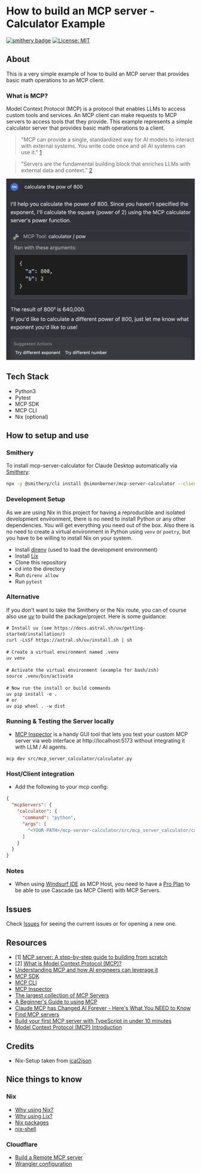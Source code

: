 # How to build an MCP server - Calculator Example

[![smithery badge](https://smithery.ai/badge/@simonberner/mcp-server-calculator)](https://smithery.ai/server/@simonberner/mcp-server-calculator)
[![License: MIT](https://img.shields.io/badge/License-MIT-yellow.svg)](https://github.com/simonberner/mcp-server-calculator/blob/main/LICENSE)

## About

This is a very simple example of how to build an MCP server that provides basic math operations to an MCP client.

### What is MCP?

Model Context Protocol (MCP) is a protocol that enables LLMs to access custom tools and services. An MCP client can make requests to MCP servers to access tools that they provide. This example represents a simple calculator server that provides basic math operations to a client.

> "MCP can provide a single, standardized way for AI models to interact with external systems. You write code once and all AI systems can use it." [1](#resources)

> "Servers are the fundamental building block that enriches LLMs with external data and context." [2](#resources)

![Chat MCP Calculator](./chat-mcp-calculator.webp)

## Tech Stack

- Python3
- Pytest
- MCP SDK
- MCP CLI
- Nix (optional)

## How to setup and use

### Smithery

To install mcp-server-calculator for Claude Desktop automatically via [Smithery](https://smithery.ai/server/@simonberner/mcp-server-calculator):

```bash
npx -y @smithery/cli install @simonberner/mcp-server-calculator --client claude
```

### Development Setup

As we are using Nix in this project for having a reproducible and isolated development environment, there is no need to install Python or any other dependencies. You will get everything you need out of the box. Also there is no need to create a virtual environment in Python using `venv` or `poetry`, but you have to be willing to install Nix on your system.

- Install [direnv](https://github.com/direnv/direnv) (used to load the development environment)
- Install [Lix](https://lix.systems/install/)
- Clone this repository
- cd into the directory
- Run `direnv allow`
- Run `pytest`

### Alternative

If you don't want to take the Smithery or the Nix route, you can of course also use [uv](https://docs.astral.sh/uv/) to build the package/project. Here is some guidance:

```shell
# Install uv (see https://docs.astral.sh/uv/getting-started/installation/)
curl -LsSf https://astral.sh/uv/install.sh | sh

# Create a virtual environment named .venv
uv venv

# Activate the virtual environment (example for bash/zsh)
source .venv/bin/activate

# Now run the install or build commands
uv pip install -e .
# or
uv pip wheel . -w dist
```

### Running & Testing the Server locally

- [MCP Inspector](https://modelcontextprotocol.io/docs/tools/inspector) is a handy GUI tool that lets you test your custom MCP server via web interface at http://localhost:5173 without integrating it with LLM / AI agents.

```shell
mcp dev src/mcp_server_calculator/calculator.py
```

### Host/Client integration

- Add the following to your mcp config:

```json
{
  "mcpServers": {
    "calculator": {
      "command": "python",
      "args": [
        "<YOUR-PATH>/mcp-server-calculator/src/mcp_server_calculator/calculator.py"
      ]
    }
  }
}
```

### Notes

- When using [Windsurf IDE](https://codeium.com/windsurf) as MCP Host, you need to have a [Pro Plan](https://codeium.com/pricing) to be able to use Cascade (as MCP Client) with MCP Servers.

## Issues

Check [Issues](https://github.com/simonberner/mcp-server-calculator/issues) for seeing the current issues or for opening a new one.

## Resources

- [1] [MCP server: A step-by-step guide to building from scratch](https://composio.dev/blog/mcp-server-step-by-step-guide-to-building-from-scrtch/)
- [2] [What is Model Context Protocol (MCP)?](https://composio.dev/blog/what-is-model-context-protocol-mcp-explained/)
- [Understanding MCP and how AI engineers can leverage it](https://dev.to/luxdevhq/understanding-mcp-and-how-ai-engineers-can-leverage-it-3e2i`)
- [MCP SDK](https://pypi.org/project/mcp/)
- [MCP CLI](https://pypi.org/project/mcp-cli/)
- [MCP Inspector](https://github.com/modelcontextprotocol/inspector)
- [The largest collection of MCP Servers](https://mcp.so/)
- [A Beginner's Guide to using MCP](https://youtu.be/Y_kaQmhGmZk)
- [Claude MCP has Changed AI Forever - Here's What You NEED to Know](https://www.youtube.com/watch?v=v_6EXt6T83I)
- [Find MCP servers](https://windsurf.run/mcp)
- [Build your first MCP server with TypeScript in under 10 minutes](https://hackteam.io/blog/build-your-first-mcp-server-with-typescript-in-under-10-minutes/)
- [Model Context Protocol (MCP) Introduction](https://modelcontextprotocol.io/introduction)

## Credits

- Nix-Setup taken from [ical2json](https://github.com/CodersOnlyCH/ical2json)

## Nice things to know

### Nix

- [Why using Nix?](https://nixos.org/)
- [Why using Lix?](https://lix.systems/about/#why-lix)
- [Nix packages](https://search.nixos.org/packages)
- [nix-shell](https://nix.dev/manual/nix/2.26/command-ref/nix-shell.html)

### Cloudflare

- [Build a Remote MCP server](https://developers.cloudflare.com/agents/guides/remote-mcp-server/)
- [Wrangler configuration](https://developers.cloudflare.com/workers/wrangler/configuration/)